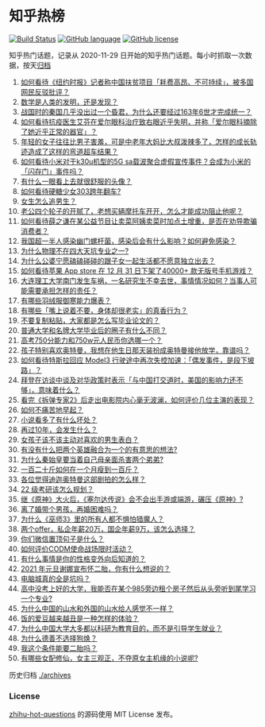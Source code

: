 # 知乎热榜
[![Build Status](https://github.com/ToWeLong/zhihu-hot-questions/workflows/CI/badge.svg)](https://github.com/ToWeLong/zhihu-hot-questions/actions)
[![GitHub language](https://img.shields.io/badge/language-golang-orange.svg)](https://golang.org/)
[![GitHub license](https://img.shields.io/github/license/ToWeLong/zhihu-hot-questions)](https://github.com/ToWeLong/zhihu-hot-questions/blob/main/LICENSE)

知乎热门话题，记录从 2020-11-29 日开始的知乎热门话题。每小时抓取一次数据，按天[归档](./archives)

<!-- BEGIN -->

1. [如何看待《纽约时报》记者称中国扶贫项目「耗费高昂、不可持续」，被多国网民反驳批评？](https://www.zhihu.com/question/437425765)
1. [数学是人类的发明，还是发现？](https://www.zhihu.com/question/19746620)
1. [战国时的秦国几乎没出过一个昏君，为什么还要经过163年6世才完成统一？](https://www.zhihu.com/question/305219760)
1. [如何看待抗疫医生艾芬在爱尔眼科治疗致右眼近乎失明，并称「爱尔眼科摘除了她近乎正常的器官」？](https://www.zhihu.com/question/437369236)
1. [年轻的女子往往比男子害羞，可是中老年大妈比大叔泼辣多了，怎样的成长轨迹造成了这样的弯道超车结果？](https://www.zhihu.com/question/436956581)
1. [如何看待小米对于k30u机型的5G sa载波聚合虚假宣传事件？会成为小米的「闪存门」事件吗？](https://www.zhihu.com/question/437473576)
1. [有什么一眼看上去就很舒服的头像？](https://www.zhihu.com/question/377658010)
1. [如何看待硬糖少女303跨年翻车?](https://www.zhihu.com/question/437350513)
1. [女生怎么追男生？](https://www.zhihu.com/question/20250938)
1. [老公四个轮子的开腻了，老想买辆摩托车开开，怎么才能成功阻止他呢？](https://www.zhihu.com/question/411037100)
1. [如何看待薛之谦在某公益节目让卖菜阿姨卖菜时加点土增重，是否在劝导欺骗消费者？](https://www.zhihu.com/question/437496625)
1. [我国超一半人感染幽门螺杆菌，感染后会有什么影响？如何避免感染？](https://www.zhihu.com/question/435084216)
1. [为什么物理不在四大天坑专业之一?](https://www.zhihu.com/question/344662621)
1. [为什么公婆宁愿磕磕碰碰的跟子女一起生活都不愿意独立出去？](https://www.zhihu.com/question/437257253)
1. [如何看待苹果 App store 在 12 月 31 日下架了40000+ 款无版号手机游戏？](https://www.zhihu.com/question/437316087)
1. [大连理工大学南门发生车祸，一名研究生不幸去世，事情情况如何？当事人可能需要承担怎样的责任？](https://www.zhihu.com/question/437389885)
1. [有哪些羽绒服御寒能力爆表？](https://www.zhihu.com/question/311296213)
1. [有哪些「嘴上说着不要，身体却很老实」的真香行为？](https://www.zhihu.com/question/437091549)
1. [不要复制粘贴，大家都是怎么写毕业论文的？](https://www.zhihu.com/question/373636104)
1. [普通大学和名牌大学毕业后的圈子有什么不同？](https://www.zhihu.com/question/286416990)
1. [高考750分能力和750w元人民币你选哪一个？](https://www.zhihu.com/question/435438184)
1. [孩子特别喜欢奥特曼，我想在他生日那天装扮成奥特曼接他放学，靠谱吗？](https://www.zhihu.com/question/431566638)
1. [如何看待特斯拉回应 Model3 行驶途中再次失控加速：「偶发事件，是段下坡路」？](https://www.zhihu.com/question/437523001)
1. [拜登在访谈中谈及对华政策时表示「与中国打交道时，美国的影响力还不够」，意味着什么？](https://www.zhihu.com/question/433020016)
1. [看完《拆弹专家2》后走出电影院内心毫无波澜，如何评价几位主演的表现？](https://www.zhihu.com/question/436500412)
1. [如何不痛苦地早起？](https://www.zhihu.com/question/22120300)
1. [小说看多了有什么坏处？](https://www.zhihu.com/question/26842401)
1. [再过10年，会发生什么？](https://www.zhihu.com/question/437382403)
1. [女孩子该不该主动对喜欢的男生表白？](https://www.zhihu.com/question/366479328)
1. [有没有什么把两个英雄融合为一个的有意思的想法?](https://www.zhihu.com/question/437267521)
1. [为什么秦始皇要当着自己母亲面杀害两个弟弟?](https://www.zhihu.com/question/435612189)
1. [一百二十斤如何在一个月瘦到一百斤？](https://www.zhihu.com/question/412419045)
1. [各位觉得迪迦奥特曼这部剧拍的怎么样？](https://www.zhihu.com/question/28266665)
1. [22 级考研该怎么规划？](https://www.zhihu.com/question/394099769)
1. [继《原神》大火后，《塞尔达传说》会不会出手游或端游，碾压《原神》?](https://www.zhihu.com/question/433521901)
1. [离了婚带个男孩，再婚困难吗？](https://www.zhihu.com/question/381037215)
1. [为什么《巫师3》里的所有人都不惧怕猎魔人？](https://www.zhihu.com/question/39895865)
1. [两个offer，私企年薪20万，国企年薪9万，该怎么选择？](https://www.zhihu.com/question/436732324)
1. [你们微信置顶句子是什么？](https://www.zhihu.com/question/353636992)
1. [如何评价CODM使命战场限时活动？](https://www.zhihu.com/question/437059469)
1. [有什么事情是你的性格变外向后知道的？](https://www.zhihu.com/question/338262811)
1. [2021 年元旦谢娜宣布怀二胎，你有什么想说的？](https://www.zhihu.com/question/437402942)
1. [电脑城真的全是坑吗？](https://www.zhihu.com/question/356385867)
1. [高中没考上好的大学，我能否在某个985旁边租个房子然后从头旁听到尾学习一个专业?](https://www.zhihu.com/question/394016328)
1. [为什么中国的山水和外国的山水给人感觉不一样？](https://www.zhihu.com/question/66202297)
1. [饭的爱豆越来越丑是一种怎样的体验？](https://www.zhihu.com/question/432982776)
1. [为什么中国大学大多都以科研为教育目的，而不是引导学生就业？](https://www.zhihu.com/question/435981126)
1. [为什么德善不选择狗焕？](https://www.zhihu.com/question/434177181)
1. [我这个条件能要二胎吗？](https://www.zhihu.com/question/435448288)
1. [有哪些女配修仙，女主三观正，不夺原女主机缘的小说呢?](https://www.zhihu.com/question/288849394)

<!-- END -->

历史归档 [./archives](./archives)


### License
[zhihu-hot-questions](https://github.com/towelong/zhihu-hot-questions) 的源码使用 MIT License 发布。